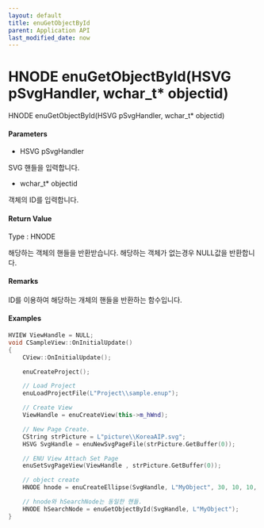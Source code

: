 ```yaml
---
layout: default
title: enuGetObjectById
parent: Application API
last_modified_date: now
---
```

# HNODE enuGetObjectById\(HSVG pSvgHandler, wchar\_t\* objectid\)

HNODE enuGetObjectById\(HSVG pSvgHandler, wchar\_t\* objectid\)

#### Parameters

* HSVG pSvgHandler

SVG 핸들을 입력합니다.

* wchar\_t\* objectid

객체의 ID를 입력합니다.

#### Return Value

Type : HNODE

해당하는 객체의 핸들을 반환받습니다. 해당하는 객체가 없는경우 NULL값을 반환합니다.

#### Remarks

ID를 이용하여 해당하는 개체의 핸들을 반환하는 함수입니다.

#### Examples

```cpp
HVIEW ViewHandle = NULL; 
void CSampleView::OnInitialUpdate() 
{ 
    CView::OnInitialUpdate(); 

    enuCreateProject(); 

    // Load Project
    enuLoadProjectFile(L"Project\\sample.enup"); 

    // Create View
    ViewHandle = enuCreateView(this->m_hWnd); 

    // New Page Create. 
    CString strPicture = L"picture\\KoreaAIP.svg"; 
    HSVG SvgHandle = enuNewSvgPageFile(strPicture.GetBuffer(0)); 

    // ENU View Attach Set Page 
    enuSetSvgPageView(ViewHandle , strPicture.GetBuffer(0)); 

    // object create
    HNODE hnode = enuCreateEllipse(SvgHandle, L"MyObject", 30, 10, 10, 0, 0);

    // hnode와 hSearchNode는 동일한 핸들.
    HNODE hSearchNode = enuGetObjectById(SvgHandle, L"MyObject");
}
```




